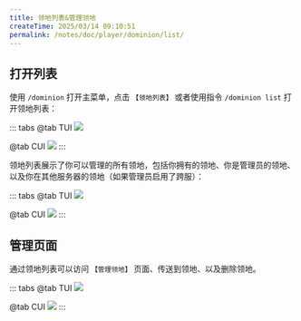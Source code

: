 ```yaml
---
title: 领地列表&管理领地
createTime: 2025/03/14 09:10:51
permalink: /notes/doc/player/dominion/list/
---
```


## 打开列表

使用 `/dominion` 打开主菜单，点击 `【领地列表】` 或者使用指令 `/dominion list` 打开领地列表：

::: tabs
@tab TUI
![](/player/dominion/list/1.png)

@tab CUI
![](/player/dominion/list/4.png)
:::

领地列表展示了你可以管理的所有领地，包括你拥有的领地、你是管理员的领地、以及你在其他服务器的领地（如果管理员启用了跨服）：

::: tabs
@tab TUI
![](/player/dominion/list/2.png)

@tab CUI
![](/player/dominion/list/5.png)
:::

## 管理页面

通过领地列表可以访问 `【管理领地】` 页面、传送到领地、以及删除领地。

::: tabs
@tab TUI
![](/player/dominion/list/3.png)

@tab CUI
![](/player/dominion/list/6.png)
:::

